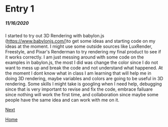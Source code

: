 # Entry 1
##### 11/16/2020

I started to try out 3D Rendering with babylon.js (https://www.babylonjs.com/)to get some ideas and starting code on my ideas at the moment.
I might use some outside sources like LuxRender, Freestyle, and Pixar's Renderman to try rendering my final product to see if it works correctly. 
I am just messing around with some code on the examples in babylon.js, the most I did was change the color since I do not want to mess up and break the code and not understand what happened. 
At the moment I dont know what in class I am learning that will help me in doing 3D rendering, maybe variables and colors are going to be useful in 3D rendering. 
Some skills I might take is googling when I need help, debugging since that is very important to revise and fix the code, embrace failuare since nothing will work the first time, and collaboration since maybe some people have the same idea and can work with me on it. 


[Next](entry02.md)

[Home](../README.md)
